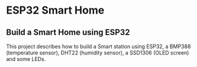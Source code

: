 # ESP32 Smart Home
## Build a Smart Home using ESP32 


This project describes how to build a Smart station using ESP32, a BMP388 (temperature sensor), DHT22 (humidity sensor), a SSD1306 (OLED screen) and some LEDs. 